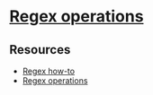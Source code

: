 [Regex operations](https://docs.python.org/3/library/re.html)
=============================================================

Resources
---------

-	[Regex how-to](https://docs.python.org/3/howto/regex.html)
-	[Regex operations](https://docs.python.org/3/library/re.html)
